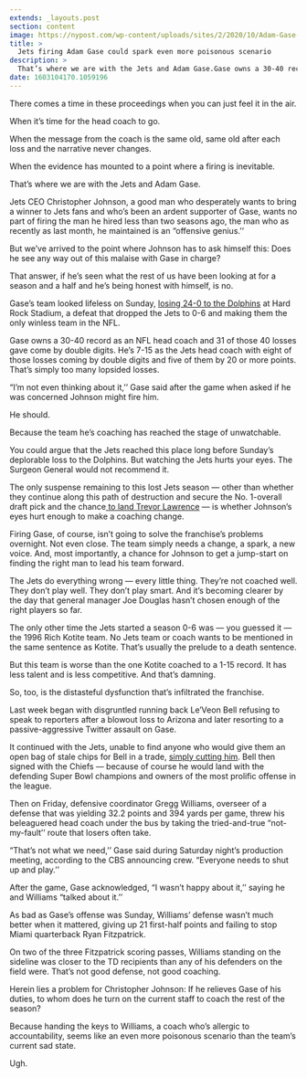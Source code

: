 ```yaml
--- 
extends: _layouts.post 
section: content 
image: https://nypost.com/wp-content/uploads/sites/2/2020/10/Adam-Gase-5.jpg?quality=90&strip=all&w=1200 
title: > 
  Jets firing Adam Gase could spark even more poisonous scenario 
description: > 
  That’s where we are with the Jets and Adam Gase.Gase owns a 30-40 record as an NFL head coach and 31 of those 40 losses gave come by double digits.He’s 7-15 as the Jets head coach with eight of those losses coming by double digits and five of them by 20 or more points.Because the team he’s coaching has reached the stage of unwatchable.No Jets team or coach wants to be mentioned in the same sentence as Kotite. 
date: 1603104170.1059196 
--- 
```

<div><p>There comes a time in these proceedings when you can just feel it in the air.</p>
<p>When it&#8217;s time for the head coach to go.</p>
<p>When the message from the coach is the same old, same old after each loss and the narrative never changes.</p>
<p>When the evidence has mounted to a point where a firing is inevitable.</p>
<p>That&#8217;s where we are with the Jets and Adam Gase.</p>
<p>Jets CEO Christopher Johnson, a good man who desperately wants to bring a winner to Jets fans and who&#8217;s been an ardent supporter of Gase, wants no part of firing the man he hired less than two seasons ago, the man who as recently as last month, he maintained is an &#8220;offensive genius.&#8217;&#8217;</p>
<p>But we&#8217;ve arrived to the point where Johnson has to ask himself this: Does he see any way out of this malaise with Gase in charge?</p>
<p>That answer, if he&#8217;s seen what the rest of us have been looking at for a season and a half and he&#8217;s being honest with himself, is no.</p>
<p>Gase&#8217;s team looked lifeless on Sunday, <a href="https://nypost.com/2020/10/18/jets-look-completely-inept-in-shutout-loss-to-dolphins/" target="_blank" rel="noopener noreferrer">losing 24-0 to the Dolphins</a> at Hard Rock Stadium, a defeat that dropped the Jets to 0-6 and making them the only winless team in the NFL.</p>
<p>Gase owns a 30-40 record as an NFL head coach and 31 of those 40 losses gave come by double digits. He&#8217;s 7-15 as the Jets head coach with eight of those losses coming by double digits and five of them by 20 or more points. That&#8217;s simply too many lopsided losses.</p>
 
<p>&#8220;I&#8217;m not even thinking about it,&#8217;&#8217; Gase said after the game when asked if he was concerned Johnson might fire him.</p>
<p>He should.</p>
<p>Because the team he&#8217;s coaching has reached the stage of unwatchable.</p>
<p>You could argue that the Jets reached this place long before Sunday&#8217;s deplorable loss to the Dolphins. But watching the Jets hurts your eyes. The Surgeon General would not recommend it.</p>
<p>The only suspense remaining to this lost Jets season &#8212; other than whether they continue along this path of destruction and secure the No. 1-overall draft pick and the chance<a href="https://nypost.com/2020/10/17/the-potential-trevor-lawrence-heartbreak-looming-over-jets/" target="_blank" rel="noopener noreferrer"> to land Trevor Lawrence</a> &#8212; is whether Johnson&#8217;s eyes hurt enough to make a coaching change.</p>
<p>Firing Gase, of course, isn&#8217;t going to solve the franchise&#8217;s problems overnight. Not even close. The team simply needs a change, a spark, a new voice. And, most importantly, a chance for Johnson to get a jump-start on finding the right man to lead his team forward.</p>
<p>The Jets do everything wrong &#8212; every little thing. They&#8217;re not coached well. They don&#8217;t play well. They don&#8217;t play smart. And it&#8217;s becoming clearer by the day that general manager Joe Douglas hasn&#8217;t chosen enough of the right players so far.</p>
<p>The only other time the Jets started a season 0-6 was &#8212; you guessed it &#8212; the 1996 Rich Kotite team. No Jets team or coach wants to be mentioned in the same sentence as Kotite. That&#8217;s usually the prelude to a death sentence.</p>
<p>But this team is worse than the one Kotite coached to a 1-15 record. It has less talent and is less competitive. And that&#8217;s damning.</p>
<p>So, too, is the distasteful dysfunction that&#8217;s infiltrated the franchise.</p>
<p>Last week began with disgruntled running back Le&#8217;Veon Bell refusing to speak to reporters after a blowout loss to Arizona and later resorting to a passive-aggressive Twitter assault on Gase.</p>
<p>It continued with the Jets, unable to find anyone who would give them an open bag of stale chips for Bell in a trade, <a href="https://nypost.com/2020/10/15/jets-veterans-shocked-by-leveon-bells-exit-nobodys-safe/" target="_blank" rel="noopener noreferrer">simply cutting him</a>. Bell then signed with the Chiefs &#8212; because of course he would land with the defending Super Bowl champions and owners of the most prolific offense in the league.</p>
<p>Then on Friday, defensive coordinator Gregg Williams, overseer of a defense that was yielding 32.2 points and 394 yards per game, threw his beleaguered head coach under the bus by taking the tried-and-true &#8220;not-my-fault&#8217;&#8217; route that losers often take.</p>
<p>&#8220;That&#8217;s not what we need,&#8217;&#8217; Gase said during Saturday night&#8217;s production meeting, according to the CBS announcing crew. &#8220;Everyone needs to shut up and play.&#8217;&#8217;</p>
<p>After the game, Gase acknowledged, &#8220;I wasn&#8217;t happy about it,&#8217;&#8217; saying he and Williams &#8220;talked about it.&#8217;&#8217;</p>
<p>As bad as Gase&#8217;s offense was Sunday, Williams&#8217; defense wasn&#8217;t much better when it mattered, giving up 21 first-half points and failing to stop Miami quarterback Ryan Fitzpatrick.</p>
<p>On two of the three Fitzpatrick scoring passes, Williams standing on the sideline was closer to the TD recipients than any of his defenders on the field were. That&#8217;s not good defense, not good coaching.</p>
<p>Herein lies a problem for Christopher Johnson: If he relieves Gase of his duties, to whom does he turn on the current staff to coach the rest of the season?</p>
<p>Because handing the keys to Williams, a coach who&#8217;s allergic to accountability, seems like an even more poisonous scenario than the team&#8217;s current sad state.</p>
<p>Ugh.</p>
			</div>